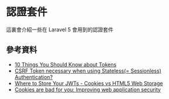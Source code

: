 # 認證套件

這裏會介紹一些在 Laravel 5 會用到的認證套件


## 參考資料
* [10 Things You Should Know about Tokens](https://auth0.com/blog/2014/01/27/ten-things-you-should-know-about-tokens-and-cookies/)
* [CSRF Token necessary when using Stateless(= Sessionless) Authentication?](http://stackoverflow.com/questions/21357182/csrf-token-necessary-when-using-stateless-sessionless-authentication)
* [Where to Store Your JWTs - Cookies vs HTML5 Web Storage](https://stormpath.com/blog/where-to-store-your-jwts-cookies-vs-html5-web-storage/)
* [Cookies are bad for you: Improving web application security](http://sitr.us/2011/08/26/cookies-are-bad-for-you.html)

